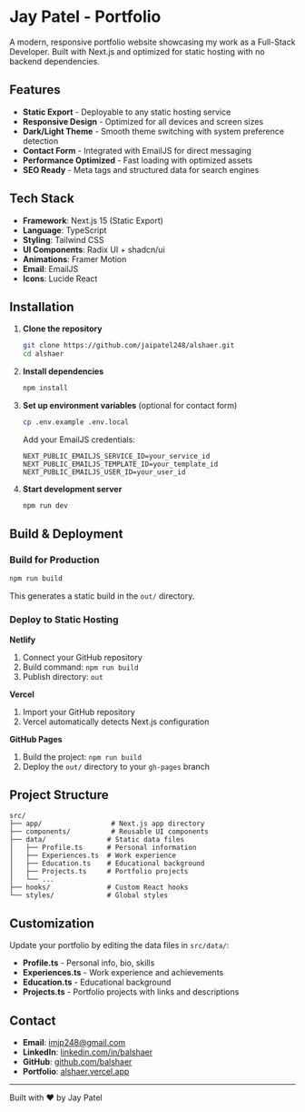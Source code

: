 # Jay Patel - Portfolio

A modern, responsive portfolio website showcasing my work as a Full-Stack Developer. Built with Next.js and optimized for static hosting with no backend dependencies.

## Features

- **Static Export** - Deployable to any static hosting service
- **Responsive Design** - Optimized for all devices and screen sizes
- **Dark/Light Theme** - Smooth theme switching with system preference detection
- **Contact Form** - Integrated with EmailJS for direct messaging
- **Performance Optimized** - Fast loading with optimized assets
- **SEO Ready** - Meta tags and structured data for search engines

## Tech Stack

- **Framework**: Next.js 15 (Static Export)
- **Language**: TypeScript
- **Styling**: Tailwind CSS
- **UI Components**: Radix UI + shadcn/ui
- **Animations**: Framer Motion
- **Email**: EmailJS
- **Icons**: Lucide React

## Installation

1. **Clone the repository**
   ```bash
   git clone https://github.com/jaipatel248/alshaer.git
   cd alshaer
   ```

2. **Install dependencies**
   ```bash
   npm install
   ```

3. **Set up environment variables** (optional for contact form)
   ```bash
   cp .env.example .env.local
   ```
   Add your EmailJS credentials:
   ```env
   NEXT_PUBLIC_EMAILJS_SERVICE_ID=your_service_id
   NEXT_PUBLIC_EMAILJS_TEMPLATE_ID=your_template_id
   NEXT_PUBLIC_EMAILJS_USER_ID=your_user_id
   ```

4. **Start development server**
   ```bash
   npm run dev
   ```

## Build & Deployment

### Build for Production
```bash
npm run build
```
This generates a static build in the `out/` directory.

### Deploy to Static Hosting

**Netlify**
1. Connect your GitHub repository
2. Build command: `npm run build`
3. Publish directory: `out`

**Vercel**
1. Import your GitHub repository
2. Vercel automatically detects Next.js configuration

**GitHub Pages**
1. Build the project: `npm run build`
2. Deploy the `out/` directory to your `gh-pages` branch

## Project Structure

```
src/
├── app/                 # Next.js app directory
├── components/          # Reusable UI components
├── data/               # Static data files
│   ├── Profile.ts      # Personal information
│   ├── Experiences.ts  # Work experience
│   ├── Education.ts    # Educational background
│   ├── Projects.ts     # Portfolio projects
│   └── ...
├── hooks/              # Custom React hooks
└── styles/             # Global styles
```

## Customization

Update your portfolio by editing the data files in `src/data/`:

- **Profile.ts** - Personal info, bio, skills
- **Experiences.ts** - Work experience and achievements
- **Education.ts** - Educational background
- **Projects.ts** - Portfolio projects with links and descriptions

## Contact

- **Email**: imjp248@gmail.com
- **LinkedIn**: [linkedin.com/in/balshaer](https://www.linkedin.com/in/jaipatel248/)
- **GitHub**: [github.com/balshaer](https://github.com/jaipatel248/)
- **Portfolio**: [alshaer.vercel.app](https://alshaer.vercel.app)

---

Built with ❤️ by Jay Patel
